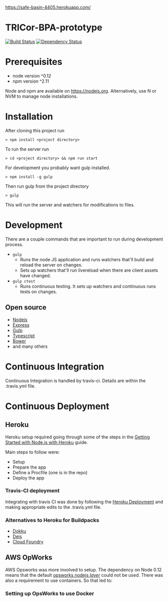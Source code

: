 https://safe-basin-4405.herokuapp.com/

TRICor-BPA-prototype
====

[![Build Status](https://travis-ci.org/TRI-COR/tricor-bpa-prototype.svg)](https://travis-ci.org/TRI-COR/tricor-bpa-prototype)
[![Dependency Status](https://david-dm.org/TRI-COR/tricor-bpa-prototype.svg)](https://david-dm.org/TRI-COR/tricor-bpa-prototype)

# Prerequisites

* node version ^0.12
* npm version ^2.11

Node and npm are available on https://nodejs.org. Alternatively, use N or NVM to manage node installations.

# Installation

After cloning this project run

`> npm install <project directory>`

To run the server run

`> cd <project directory> && npm run start`

For development you probably want gulp installed.

`> npm install -g gulp`

Then run gulp from the project directory

`> gulp`

This will run the server and watchers for modifications to files.

# Development

There are a couple commands that are important to run during development process. 
* `gulp` 
  - Runs the node JS application and runs watchers that'll build and reload the server on changes.
  - Sets up watchers that'll run livereload when there are client assets have changed.
* `gulp ctest`
  - Runs continuous testing. It sets up watchers and continuous runs tests on changes.

## Open source 

* [Nodejs](https://github.com/joyent/node)
* [Express](https://github.com/strongloop/express)
* [Gulp](https://github.com/gulpjs/gulp)
* [Typescript](https://github.com/Microsoft/TypeScript)
* [Bower](https://github.com/bower/bower)
* and many others


# Continuous Integration
Continuous Integration is handled by travis-ci. Details are within the .travis.yml file.

# Continuous Deployment
## Heroku

Heroku setup required going through some of the steps in the [Getting Started with Node.js with Heroku](https://devcenter.heroku.com/articles/getting-started-with-nodejs#introduction) guide.

Main steps to follow were:
* Setup
* Prepare the app
* Define a Procfile (one is in the repo)
* Deploy the app

### Travis-CI deployment
Integrating with travis CI was done by following the [Heroku Deployment](http://docs.travis-ci.com/user/deployment/heroku/) and making appropriate edits to the .travis.yml file.

### Alternatives to Heroku for Buildpacks

* [Dokku](https://github.com/progrium/dokku)
* [Deis](http://deis.io/get-deis/)
* [Cloud Foundry](https://docs.cloudfoundry.org/buildpacks/)


## AWS OpWorks

AWS Opsworks was more involved to setup. The dependency on Node 0.12 means that the default [opsworks nodejs *layer*](http://docs.aws.amazon.com/opsworks/latest/userguide/workinglayers-servers.html) could not be used. There was also a requirement to use containers. So that led to:

### Setting up OpsWorks to use Docker
